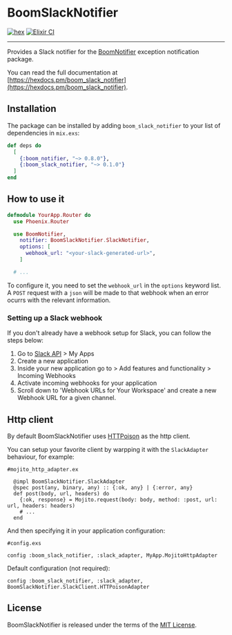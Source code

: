 # BoomSlackNotifier
[![hex](https://img.shields.io/hexpm/v/boom_slack_notifier?color=78529a)](https://hex.pm/packages/boom_slack_notifier)
[![Elixir CI](https://github.com/wyeworks/boom_slack_notifier/actions/workflows/elixir.yml/badge.svg)](https://github.com/wyeworks/boom_slack_notifier/actions/workflows/elixir.yml)

---

Provides a Slack notifier for the [BoomNotifier](https://github.com/wyeworks/boom) exception notification package.

You can read the full documentation at [https://hexdocs.pm/boom_slack_notifier](https://hexdocs.pm/boom_slack_notifier).

## Installation

The package can be installed by adding `boom_slack_notifier` to your list of dependencies in
`mix.exs`:

```elixir
def deps do
  [
    {:boom_notifier, "~> 0.8.0"},
    {:boom_slack_notifier, "~> 0.1.0"}
  ]
end
```

## How to use it

```elixir
defmodule YourApp.Router do
  use Phoenix.Router

  use BoomNotifier,
    notifier: BoomSlackNotifier.SlackNotifier,
    options: [
      webhook_url: "<your-slack-generated-url>",
    ]

  # ...
```

To configure it, you need to set the `webhook_url` in the `options` keyword list. A `POST` request with a `json` will be made to that webhook when an error ocurrs with the relevant information.

### Setting up a Slack webhook

If you don't already have a webhook setup for Slack, you can follow the steps below:

1. Go to [Slack API](https://api.slack.com/) > My Apps
2. Create a new application
3. Inside your new application go to > Add features and functionality > Incoming Webhooks
4. Activate incoming webhooks for your application
5. Scroll down to 'Webhook URLs for Your Workspace' and create a new Webhook URL for a given channel.

## Http client

By default BoomSlackNotifier uses [HTTPoison](https://github.com/edgurgel/httpoison) as the http client. 

You can setup your favorite client by warpping it with the `SlackAdapter` behaviour, for example:

```
#mojito_http_adapter.ex

  @impl BoomSlackNotifier.SlackAdapter
  @spec post(any, binary, any) :: {:ok, any} | {:error, any}
  def post(body, url, headers) do
    {:ok, response} = Mojito.request(body: body, method: :post, url: url, headers: headers)
    # ...
  end
```

And then specifying it in your application configuration:

```
#config.exs

config :boom_slack_notifier, :slack_adapter, MyApp.MojitoHttpAdapter

```

Default configuration (not required): 
```
config :boom_slack_notifier, :slack_adapter, BoomSlackNotifier.SlackClient.HTTPoisonAdapter
```
## License

BoomSlackNotifier is released under the terms of the [MIT License](https://github.com/wyeworks/boom/blob/master/LICENSE).
